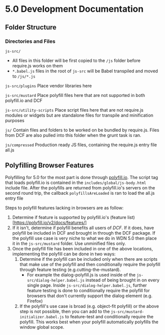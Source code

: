 # 5.0 Development Documentation

## Folder Structure 
### Directories and Files
`js-src/`
* All files in this folder will be first copied to the `/js` folder before require.js works on them
* `*.babel.js` files in the root of `js-src` will be Babel transpiled and moved to `/js/*.js` 

`js-src/plugins`
Place vendor libraries here

`js-src/mustard`
Place polyfill files here that are not supported in both polyfill.io and DCF

`js-src/utility-scripts`
Place script files here that are not require.js modules or widgets but are standalone files for transpile and 
minification purposes

`js/`
Contain files and folders to be worked on be bundled by require.js. Files from DCF are also pulled into this folder 
when the grunt task is ran.

`js/compressed`
Production ready JS files, containing the require.js entry file all.js


## Polyfilling Browser Features
Polyfilling for 5.0 for the most part is done through [polyfill.io](http://polyfill.io). The script tag that loads 
polyfill.io is contained in the `includes/global/js-body.html` include file. After the polyfills are returned from 
polyfill.io's servers on the second round trip, the callback `polyfillsAreLoaded` is ran to load the all.js entry file 

Steps to polyfill features 
lacking in browsers are as follow: 
1. Determine if feature is supported by polyfill.io's (feature list)[https://polyfill.io/v2/docs/features/]
2. If it isn't, determine if polyfill benefits all users of _DCF_. If it does, have polyfill be included in DCF and 
brought in through the DCF package. If the polyfill use case is very niche to what we do in WDN 5.0 then place it in 
the `js-src/mustard` folder. Use unminified files only.
3. Once the polyfill file has been included in one of the above locations, implementing the polyfill can be done in 
two ways:
    1. Determine if the polyfill can be included only when there are scripts that make use of the polyfill and then 
    conditionally require the polyfill through feature testing (e.g.cutting-the-mustard). 
        * For example the dialog-polyfill.js is used inside of the `js-src/dialog-helper.babel.js` instead of being 
        brought in on every single page. Inside `js-src/dialog-helper.babel.js`, further feature testing is done to 
        conditionally require the polyfill for browsers that don't currently support the dialog element (e.g. Firefox)
    2. If the polyfill's use case is broad (e.g. object-fit polyfill) or the above step is not possible, then you can
     add to the `js-src/mustard-initializer.babel.js` to feature-test and conditionally require the polyfill. This 
     works best when your polyfill automatically polyfills the window global scope.
     